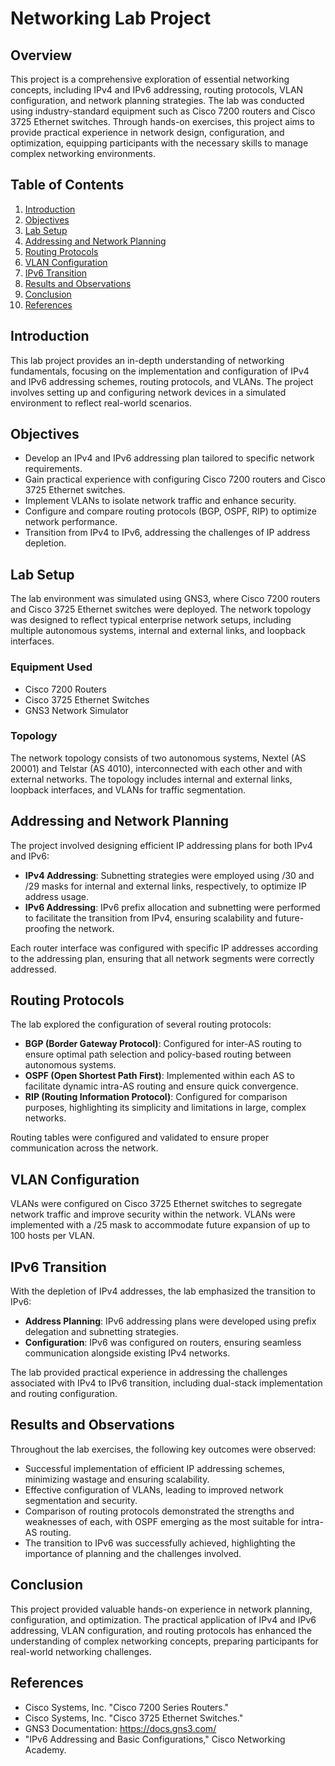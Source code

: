 ﻿# Networking Lab Project

## Overview

This project is a comprehensive exploration of essential networking concepts, including IPv4 and IPv6 addressing, routing protocols, VLAN configuration, and network planning strategies. The lab was conducted using industry-standard equipment such as Cisco 7200 routers and Cisco 3725 Ethernet switches. Through hands-on exercises, this project aims to provide practical experience in network design, configuration, and optimization, equipping participants with the necessary skills to manage complex networking environments.

## Table of Contents

1. [Introduction](#introduction)
2. [Objectives](#objectives)
3. [Lab Setup](#lab-setup)
4. [Addressing and Network Planning](#addressing-and-network-planning)
5. [Routing Protocols](#routing-protocols)
6. [VLAN Configuration](#vlan-configuration)
7. [IPv6 Transition](#ipv6-transition)
8. [Results and Observations](#results-and-observations)
9. [Conclusion](#conclusion)
10. [References](#references)

## Introduction

This lab project provides an in-depth understanding of networking fundamentals, focusing on the implementation and configuration of IPv4 and IPv6 addressing schemes, routing protocols, and VLANs. The project involves setting up and configuring network devices in a simulated environment to reflect real-world scenarios.

## Objectives

- Develop an IPv4 and IPv6 addressing plan tailored to specific network requirements.
- Gain practical experience with configuring Cisco 7200 routers and Cisco 3725 Ethernet switches.
- Implement VLANs to isolate network traffic and enhance security.
- Configure and compare routing protocols (BGP, OSPF, RIP) to optimize network performance.
- Transition from IPv4 to IPv6, addressing the challenges of IP address depletion.

## Lab Setup

The lab environment was simulated using GNS3, where Cisco 7200 routers and Cisco 3725 Ethernet switches were deployed. The network topology was designed to reflect typical enterprise network setups, including multiple autonomous systems, internal and external links, and loopback interfaces.

### Equipment Used

- Cisco 7200 Routers
- Cisco 3725 Ethernet Switches
- GNS3 Network Simulator

### Topology

The network topology consists of two autonomous systems, Nextel (AS 20001) and Telstar (AS 4010), interconnected with each other and with external networks. The topology includes internal and external links, loopback interfaces, and VLANs for traffic segmentation.

## Addressing and Network Planning

The project involved designing efficient IP addressing plans for both IPv4 and IPv6:

- **IPv4 Addressing**: Subnetting strategies were employed using /30 and /29 masks for internal and external links, respectively, to optimize IP address usage.
- **IPv6 Addressing**: IPv6 prefix allocation and subnetting were performed to facilitate the transition from IPv4, ensuring scalability and future-proofing the network.

Each router interface was configured with specific IP addresses according to the addressing plan, ensuring that all network segments were correctly addressed.

## Routing Protocols

The lab explored the configuration of several routing protocols:

- **BGP (Border Gateway Protocol)**: Configured for inter-AS routing to ensure optimal path selection and policy-based routing between autonomous systems.
- **OSPF (Open Shortest Path First)**: Implemented within each AS to facilitate dynamic intra-AS routing and ensure quick convergence.
- **RIP (Routing Information Protocol)**: Configured for comparison purposes, highlighting its simplicity and limitations in large, complex networks.

Routing tables were configured and validated to ensure proper communication across the network.

## VLAN Configuration

VLANs were configured on Cisco 3725 Ethernet switches to segregate network traffic and improve security within the network. VLANs were implemented with a /25 mask to accommodate future expansion of up to 100 hosts per VLAN.

## IPv6 Transition

With the depletion of IPv4 addresses, the lab emphasized the transition to IPv6:

- **Address Planning**: IPv6 addressing plans were developed using prefix delegation and subnetting strategies.
- **Configuration**: IPv6 was configured on routers, ensuring seamless communication alongside existing IPv4 networks.

The lab provided practical experience in addressing the challenges associated with IPv4 to IPv6 transition, including dual-stack implementation and routing configuration.

## Results and Observations

Throughout the lab exercises, the following key outcomes were observed:

- Successful implementation of efficient IP addressing schemes, minimizing wastage and ensuring scalability.
- Effective configuration of VLANs, leading to improved network segmentation and security.
- Comparison of routing protocols demonstrated the strengths and weaknesses of each, with OSPF emerging as the most suitable for intra-AS routing.
- The transition to IPv6 was successfully achieved, highlighting the importance of planning and the challenges involved.

## Conclusion

This project provided valuable hands-on experience in network planning, configuration, and optimization. The practical application of IPv4 and IPv6 addressing, VLAN configuration, and routing protocols has enhanced the understanding of complex networking concepts, preparing participants for real-world networking challenges.

## References

- Cisco Systems, Inc. "Cisco 7200 Series Routers."
- Cisco Systems, Inc. "Cisco 3725 Ethernet Switches."
- GNS3 Documentation: https://docs.gns3.com/
- "IPv6 Addressing and Basic Configurations," Cisco Networking Academy.


